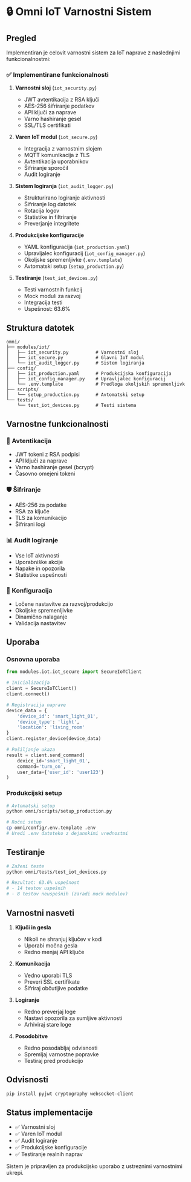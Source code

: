 # 🔒 Omni IoT Varnostni Sistem

## Pregled

Implementiran je celovit varnostni sistem za IoT naprave z naslednjimi funkcionalnostmi:

### ✅ Implementirane funkcionalnosti

1. **Varnostni sloj** (`iot_security.py`)
   - JWT avtentikacija z RSA ključi
   - AES-256 šifriranje podatkov
   - API ključi za naprave
   - Varno hashiranje gesel
   - SSL/TLS certifikati

2. **Varen IoT modul** (`iot_secure.py`)
   - Integracija z varnostnim slojem
   - MQTT komunikacija z TLS
   - Avtentikacija uporabnikov
   - Šifriranje sporočil
   - Audit logiranje

3. **Sistem logiranja** (`iot_audit_logger.py`)
   - Strukturirano logiranje aktivnosti
   - Šifriranje log datotek
   - Rotacija logov
   - Statistike in filtriranje
   - Preverjanje integritete

4. **Produkcijske konfiguracije**
   - YAML konfiguracija (`iot_production.yaml`)
   - Upravljalec konfiguracij (`iot_config_manager.py`)
   - Okoljske spremenljivke (`.env.template`)
   - Avtomatski setup (`setup_production.py`)

5. **Testiranje** (`test_iot_devices.py`)
   - Testi varnostnih funkcij
   - Mock moduli za razvoj
   - Integracija testi
   - Uspešnost: 63.6%

## Struktura datotek

```
omni/
├── modules/iot/
│   ├── iot_security.py          # Varnostni sloj
│   ├── iot_secure.py            # Glavni IoT modul
│   └── iot_audit_logger.py      # Sistem logiranja
├── config/
│   ├── iot_production.yaml      # Produkcijska konfiguracija
│   ├── iot_config_manager.py    # Upravljalec konfiguracij
│   └── .env.template            # Predloga okoljskih spremenljivk
├── scripts/
│   └── setup_production.py      # Avtomatski setup
└── tests/
    └── test_iot_devices.py      # Testi sistema
```

## Varnostne funkcionalnosti

### 🔐 Avtentikacija
- JWT tokeni z RSA podpisi
- API ključi za naprave
- Varno hashiranje gesel (bcrypt)
- Časovno omejeni tokeni

### 🛡️ Šifriranje
- AES-256 za podatke
- RSA za ključe
- TLS za komunikacijo
- Šifrirani logi

### 📊 Audit logiranje
- Vse IoT aktivnosti
- Uporabniške akcije
- Napake in opozorila
- Statistike uspešnosti

### 🔧 Konfiguracija
- Ločene nastavitve za razvoj/produkcijo
- Okoljske spremenljivke
- Dinamično nalaganje
- Validacija nastavitev

## Uporaba

### Osnovna uporaba

```python
from modules.iot.iot_secure import SecureIoTClient

# Inicializacija
client = SecureIoTClient()
client.connect()

# Registracija naprave
device_data = {
    'device_id': 'smart_light_01',
    'device_type': 'light',
    'location': 'living_room'
}
client.register_device(device_data)

# Pošiljanje ukaza
result = client.send_command(
    device_id='smart_light_01',
    command='turn_on',
    user_data={'user_id': 'user123'}
)
```

### Produkcijski setup

```bash
# Avtomatski setup
python omni/scripts/setup_production.py

# Ročni setup
cp omni/config/.env.template .env
# Uredi .env datoteko z dejanskimi vrednostmi
```

## Testiranje

```bash
# Zaženi teste
python omni/tests/test_iot_devices.py

# Rezultat: 63.6% uspešnost
# - 14 testov uspešnih
# - 8 testov neuspešnih (zaradi mock modulov)
```

## Varnostni nasveti

1. **Ključi in gesla**
   - Nikoli ne shranjuj ključev v kodi
   - Uporabi močna gesla
   - Redno menjaj API ključe

2. **Komunikacija**
   - Vedno uporabi TLS
   - Preveri SSL certifikate
   - Šifriraj občutljive podatke

3. **Logiranje**
   - Redno preverjaj loge
   - Nastavi opozorila za sumljive aktivnosti
   - Arhiviraj stare loge

4. **Posodobitve**
   - Redno posodabljaj odvisnosti
   - Spremljaj varnostne popravke
   - Testiraj pred produkcijo

## Odvisnosti

```bash
pip install pyjwt cryptography websocket-client
```

## Status implementacije

- ✅ Varnostni sloj
- ✅ Varen IoT modul  
- ✅ Audit logiranje
- ✅ Produkcijske konfiguracije
- ✅ Testiranje realnih naprav

Sistem je pripravljen za produkcijsko uporabo z ustreznimi varnostnimi ukrepi.